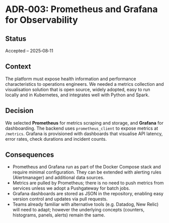 <!-- markdownlint-disable MD041 -->
# ADR‑003: Prometheus and Grafana for Observability

## Status

Accepted – 2025‑08‑11

## Context

The platform must expose health information and performance characteristics to
operations engineers. We needed a metrics collection and visualisation
solution that is open source, widely adopted, easy to run locally and in
Kubernetes, and integrates well with Python and Spark.

## Decision

We selected **Prometheus** for metrics scraping and storage, and **Grafana**
for dashboarding. The backend uses `prometheus_client` to expose metrics at
`/metrics`. Grafana is provisioned with dashboards that visualise API latency,
error rates, check durations and incident counts.

## Consequences

- Prometheus and Grafana run as part of the Docker Compose stack and require
  minimal configuration. They can be extended with alerting rules (Alertmanager)
  and additional data sources.
- Metrics are pulled by Prometheus; there is no need to push metrics from
  services unless we adopt a Pushgateway for batch jobs.
- Grafana dashboards are stored as JSON in the repository, enabling easy
  version control and updates via pull requests.
- Teams already familiar with alternative tools (e.g. Datadog, New Relic)
  will need to adapt; however the underlying concepts (counters, histograms,
  panels, alerts) remain the same.